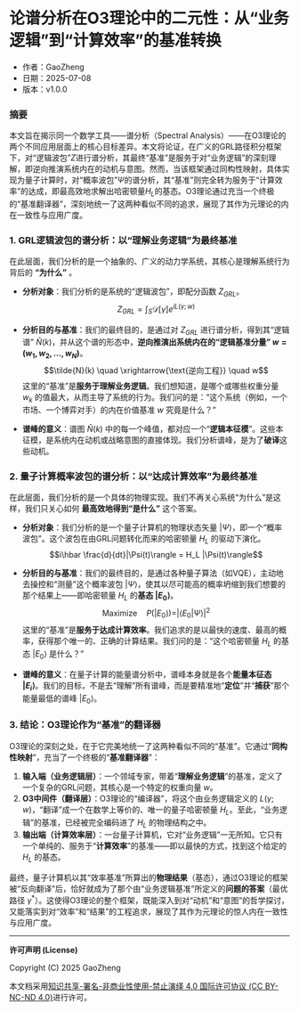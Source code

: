 # **论谱分析在O3理论中的二元性：从“业务逻辑”到“计算效率”的基准转换**

- 作者：GaoZheng
- 日期：2025-07-08
- 版本：v1.0.0

### 摘要

本文旨在揭示同一个数学工具——谱分析（Spectral Analysis）——在O3理论的两个不同应用层面上的核心目标差异。本文将论证，在广义的GRL路径积分框架下，对“逻辑波包”$Z$进行谱分析，其最终“基准”是服务于对“业务逻辑”的深刻理解，即逆向推演系统内在的动机与意图。然而，当该框架通过同构性映射，具体实现为量子计算时，对“概率波包”$\Psi$的谱分析，其“基准”则完全转为服务于“计算效率”的达成，即最高效地求解出哈密顿量$H_L$的基态。O3理论通过充当一个终极的“基准翻译器”，深刻地统一了这两种看似不同的追求，展现了其作为元理论的内在一致性与应用广度。

### 1. GRL逻辑波包的谱分析：以“理解业务逻辑”为最终基准

在此层面，我们分析的是一个抽象的、广义的动力学系统，其核心是理解系统行为背后的 **“为什么”** 。

* **分析对象**：我们分析的是系统的“逻辑波包”，即配分函数 $Z_{GRL}$。
    $$Z_{GRL} = \int_S \mathcal{D}[\gamma] e^{i L(\gamma; w)}$$

* **分析目的与基准**：我们的最终目的，是通过对 $Z_{GRL}$ 进行谱分析，得到其“逻辑谱” $\tilde{N}(k)$，并从这个谱的形态中，**逆向推演出系统内在的“逻辑基准分量” $w=(w_1,w_2,\dots,w_N)$**。
    $$\tilde{N}(k) \quad \xrightarrow{\text{逆向工程}} \quad w$$
    这里的“基准”是**服务于理解业务逻辑**。我们想知道，是哪个或哪些权重分量 $w_k$ 的值最大，从而主导了系统的行为。我们问的是：“这个系统（例如，一个市场、一个博弈对手）的内在价值基准 $w$ 究竟是什么？”

* **谱峰的意义**：谱图 $\tilde{N}(k)$ 中的每一个峰值，都对应一个“**逻辑本征模**”。这些本征模，是系统内在动机或战略意图的直接体现。我们分析谱峰，是为了**破译**这些动机。

### 2. 量子计算概率波包的谱分析：以“达成计算效率”为最终基准

在此层面，我们分析的是一个具体的物理实现。我们不再关心系统“为什么”是这样，我们只关心如何 **最高效地得到“是什么”** 这个答案。

* **分析对象**：我们分析的是一个量子计算机的物理状态矢量 $|\Psi\rangle$，即一个“概率波包”。这个波包在由GRL问题转化而来的哈密顿量 $H_L$ 的驱动下演化。
    $$i\hbar \frac{d}{dt}|\Psi(t)\rangle = H_L |\Psi(t)\rangle$$

* **分析目的与基准**：我们的最终目的，是通过各种量子算法（如VQE），主动地去操控和“测量”这个概率波包 $|\Psi\rangle$，使其以尽可能高的概率坍缩到我们想要的那个结果上——即哈密顿量 $H_L$ 的**基态 $|E_0\rangle$**。
    $$\text{Maximize} \quad P(|E_0\rangle) = |\langle E_0 | \Psi \rangle|^2$$
    这里的“基准”是**服务于达成计算效率**。我们追求的是以最快的速度、最高的概率，获得那个唯一的、正确的计算结果。我们问的是：“这个哈密顿量 $H_L$ 的基态 $|E_0\rangle$ 是什么？”

* **谱峰的意义**：在量子计算的能量谱分析中，谱峰本身就是各个**能量本征态 $|E_i\rangle$**。我们的目标，不是去“理解”所有谱峰，而是要精准地“**定位**”并“**捕获**”那个能量最低的谱峰 $|E_0\rangle$。

### 3. 结论：O3理论作为“基准”的翻译器

O3理论的深刻之处，在于它完美地统一了这两种看似不同的“基准”。它通过“**同构性映射**”，充当了一个终极的“**基准翻译器**”：

1.  **输入端（业务逻辑层）**：一个领域专家，带着“**理解业务逻辑**”的基准，定义了一个复杂的GRL问题，其核心是一个特定的权重向量 $w$。
2.  **O3中间件（翻译层）**：O3理论的“编译器”，将这个由业务逻辑定义的 $L(\gamma;w)$，“翻译”成一个在数学上等价的、唯一的量子哈密顿量 $H_L$。至此，“业务逻辑”的基准，已经被完全编码进了 $H_L$ 的物理结构之中。
3.  **输出端（计算效率层）**：一台量子计算机，它对“业务逻辑”一无所知。它只有一个单纯的、服务于“**计算效率**”的基准——即以最快的方式，找到这个给定的 $H_L$ 的基态。

最终，量子计算机以其“效率基准”所算出的**物理结果**（基态），通过O3理论的框架被“反向翻译”后，恰好就成为了那个由“业务逻辑基准”所定义的**问题的答案**（最优路径 $γ^*$）。这使得O3理论的整个框架，既能深入到对“动机”和“意图”的哲学探讨，又能落实到对“效率”和“结果”的工程追求，展现了其作为元理论的惊人内在一致性与应用广度。

---

**许可声明 (License)**

Copyright (C) 2025 GaoZheng 

本文档采用[知识共享-署名-非商业性使用-禁止演绎 4.0 国际许可协议 (CC BY-NC-ND 4.0)](https://creativecommons.org/licenses/by-nc-nd/4.0/deed.zh-Hans)进行许可。
